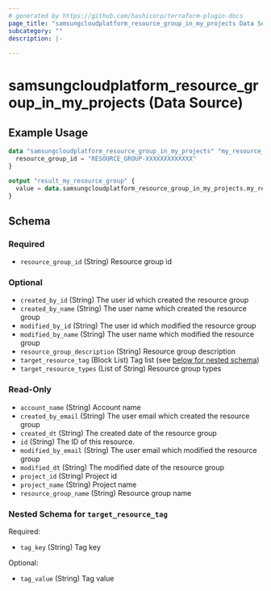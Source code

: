 ```yaml
---
# generated by https://github.com/hashicorp/terraform-plugin-docs
page_title: "samsungcloudplatform_resource_group_in_my_projects Data Source - samsungcloudplatform"
subcategory: ""
description: |-
  
---
```


# samsungcloudplatform_resource_group_in_my_projects (Data Source)



## Example Usage

```terraform
data "samsungcloudplatform_resource_group_in_my_projects" "my_resource_group_in_my_projects" {
  resource_group_id = "RESOURCE_GROUP-XXXXXXXXXXXXX"
}

output "result_my_resource_group" {
  value = data.samsungcloudplatform_resource_group_in_my_projects.my_resource_group_in_my_projects
}
```

<!-- schema generated by tfplugindocs -->
## Schema

### Required

- `resource_group_id` (String) Resource group id

### Optional

- `created_by_id` (String) The user id which created the resource group
- `created_by_name` (String) The user name which created the resource group
- `modified_by_id` (String) The user id which modified the resource group
- `modified_by_name` (String) The user name which modified the resource group
- `resource_group_description` (String) Resource group description
- `target_resource_tag` (Block List) Tag list (see [below for nested schema](#nestedblock--target_resource_tag))
- `target_resource_types` (List of String) Resource group types

### Read-Only

- `account_name` (String) Account name
- `created_by_email` (String) The user email which created the resource group
- `created_dt` (String) The created date of the resource group
- `id` (String) The ID of this resource.
- `modified_by_email` (String) The user email which modified the resource group
- `modified_dt` (String) The modified date of the resource group
- `project_id` (String) Project id
- `project_name` (String) Project name
- `resource_group_name` (String) Resource group name

<a id="nestedblock--target_resource_tag"></a>
### Nested Schema for `target_resource_tag`

Required:

- `tag_key` (String) Tag key

Optional:

- `tag_value` (String) Tag value


